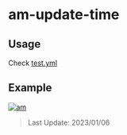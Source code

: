 # am-update-time

## Usage

Check [test.yml](.github/workflows/test.yml)

## Example

[![am][am-logo]][am-url]
> Last Update: 2023/01/06

[am-logo]:https://img.shields.io/badge/Apple%20Music-歌单-FA243C?logo=applemusic&logoColor=white&style=flat-square
[am-url]:https://music.apple.com/cn/playlist/just-my-favorite/pl.u-8aAVZglHWya2xM